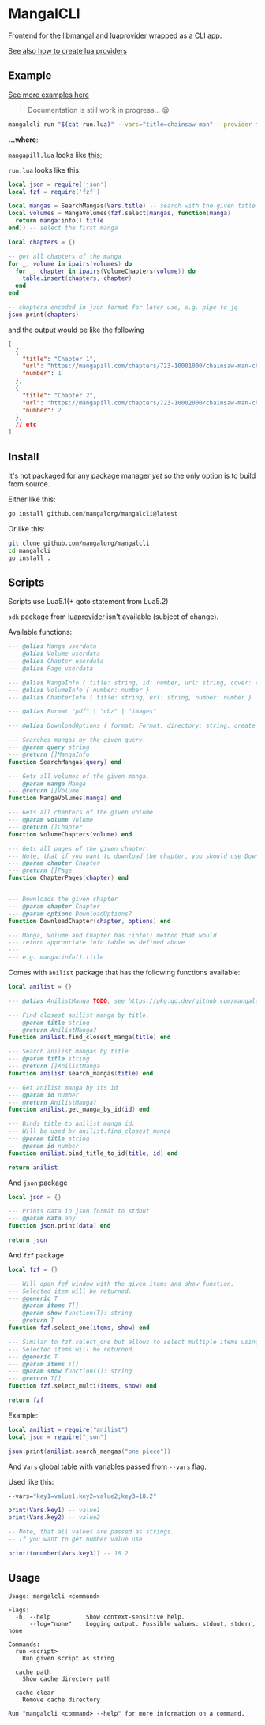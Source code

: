 # MangalCLI

Frontend for the [libmangal](https://github.com/mangalorg/libmangal) and
[luaprovider](https://github.com/mangalorg/luaprovider) wrapped
as a CLI app.

[See also how to create lua providers](https://github.com/mangalorg/luaprovider)

## Example

[See more examples here](./examples)

> Documentation is still work in progress... 😪

```bash
mangalcli run "$(cat run.lua)" --vars="title=chainsaw man" --provider mangapill.lua
```

**...where**:

`mangapill.lua` looks like [this](https://github.com/mangalorg/saturno/blob/261c5739eacb73525fbe52705b8862a11c14040f/luas/mangapill.lua);

`run.lua` looks like this:

```lua
local json = require('json')
local fzf = require('fzf')

local mangas = SearchMangas(Vars.title) -- search with the given title
local volumes = MangaVolumes(fzf.select(mangas, function(manga)
  return manga:info().title
end)) -- select the first manga

local chapters = {}

-- get all chapters of the manga
for _, volume in ipairs(volumes) do
  for _, chapter in ipairs(VolumeChapters(volume)) do
    table.insert(chapters, chapter)
  end
end

-- chapters encoded in json format for later use, e.g. pipe to jq
json.print(chapters)
```

and the output would be like the following

```json
[
  {
    "title": "Chapter 1",
    "url": "https://mangapill.com/chapters/723-10001000/chainsaw-man-chapter-1",
    "number": 1
  },
  {
    "title": "Chapter 2",
    "url": "https://mangapill.com/chapters/723-10002000/chainsaw-man-chapter-2",
    "number": 2
  },
  // etc
]
```

## Install

It's not packaged for any package manager *yet*
so the only option is to build from source.

Either like this:

```bash
go install github.com/mangalorg/mangalcli@latest
```

Or like this:

```bash
git clone github.com/mangalorg/mangalcli
cd mangalcli
go install .
```

## Scripts

Scripts use Lua5.1(+ goto statement from Lua5.2)

`sdk` package from [luaprovider](https://github.com/mangalorg/luaprovider)
isn't available (subject of change).

Available functions:

```lua
--- @alias Manga userdata
--- @alias Volume userdata
--- @alias Chapter userdata
--- @alias Page userdata

--- @alias MangaInfo { title: string, id: number, url: string, cover: string, banner: string }
--- @alias VolumeInfo { number: number }
--- @alias ChapterInfo { title: string, url: string, number: number }

--- @alias Format "pdf" | "cbz" | "images"

--- @alias DownloadOptions { format: Format, directory: string, create_manga_dir: boolean, create_volume_dir: boolean, strict: boolean, skip_if_exists: boolean, download_manga_cover: boolean, download_manga_banner: boolean, write_series_json: boolean, write_comic_info_xml: boolean, read_after: boolean, read_incognito: boolean }

--- Searches mangas by the given query.
--- @param query string
--- @return []MangaInfo
function SearchMangas(query) end

--- Gets all volumes of the given manga.
--- @param manga Manga
--- @return []Volume
function MangaVolumes(manga) end

--- Gets all chapters of the given volume.
--- @param volume Volume
--- @return []Chapter
function VolumeChapters(volume) end

--- Gets all pages of the given chapter.
--- Note, that if you want to download the chapter, you should use DownloadChapter() instead.
--- @param chapter Chapter
--- @return []Page
function ChapterPages(chapter) end


--- Downloads the given chapter
--- @param chapter Chapter
--- @param options DownloadOptions?
function DownloadChapter(chapter, options) end

--- Manga, Volume and Chapter has :info() method that would
--- return appropriate info table as defined above
---
--- e.g. manga:info().title
```

Comes with `anilist` package that has the following functions available:

```lua
local anilist = {}

--- @alias AnilistManga TODO, see https://pkg.go.dev/github.com/mangalorg/libmangal#AnilistManga

--- Find closest anilist manga by title.
--- @param title string
--- @return AnilistManga?
function anilist.find_closest_manga(title) end

--- Search anilist mangas by title
--- @param title string
--- @return []AnilistManga
function anilist.search_mangas(title) end

--- Get anilist manga by its id
--- @param id number
--- @return AnilistManga?
function anilist.get_manga_by_id(id) end

--- Binds title to anilist manga id.
--- Will be used by anilist.find_closest_manga
--- @param title string
--- @param id number
function anilist.bind_title_to_id(title, id) end

return anilist
```

And `json` package

```lua
local json = {}

--- Prints data in json format to stdout
--- @param data any
function json.print(data) end

return json
```

And `fzf` package

```lua
local fzf = {}

--- Will open fzf window with the given items and show function.
--- Selected item will be returned.
--- @generic T
--- @param items T[]
--- @param show function(T): string
--- @return T
function fzf.select_one(items, show) end

--- Similar to fzf.select_one but allows to select multiple items using tab key.
--- Selected items will be returned.
--- @generic T
--- @param items T[]
--- @param show function(T): string
--- @return T[]
function fzf.select_multi(items, show) end

return fzf
```

Example:

```lua
local anilist = require("anilist")
local json = require("json")

json.print(anilist.search_mangas("one piece"))
```

And `Vars` global table with variables passed from `--vars` flag.

Used like this:

```bash
--vars="key1=value1;key2=value2;key3=18.2"
```

```lua
print(Vars.key1) -- value1
print(Vars.key2) -- value2

-- Note, that all values are passed as strings.
-- If you want to get number value use

print(tonumber(Vars.key3)) -- 18.2
```

## Usage

```
Usage: mangalcli <command>

Flags:
  -h, --help          Show context-sensitive help.
      --log="none"    Logging output. Possible values: stdout, stderr, none

Commands:
  run <script>
    Run given script as string

  cache path
    Show cache directory path

  cache clear
    Remove cache directory

Run "mangalcli <command> --help" for more information on a command.
```